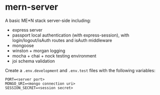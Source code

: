 # mern-server

A basic ME*N stack server-side including:
 - express server
 - passport local authentication (with express-session), with login/logout/isAuth routes and isAuth middleware
 - mongoose
 - winston + morgan logging
 - mocha + chai + nock testing environment
 - joi schema validation
 
Create a `.env.development` and `.env.test` files with the following variables: 
```
PORT=<server port>
MONGO_URI=<mongo connection uri>
SESSION_SECRET=<session secret>
```
